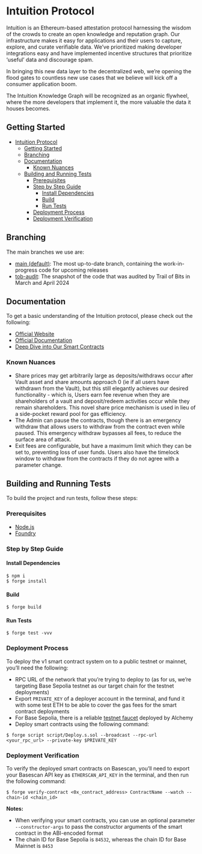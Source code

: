# Intuition Protocol

Intuition is an Ethereum-based attestation protocol harnessing the wisdom of the crowds to create an open knowledge and reputation graph. Our infrastructure makes it easy for applications and their users to capture, explore, and curate verifiable data. We’ve prioritized making developer integrations easy and have implemented incentive structures that prioritize ‘useful’ data and discourage spam.

In bringing this new data layer to the decentralized web, we’re opening the flood gates to countless new use cases that we believe will kick off a consumer application boom.

The Intuition Knowledge Graph will be recognized as an organic flywheel, where the more developers that implement it, the more valuable the data it houses becomes.

## Getting Started
- [Intuition Protocol](#intuition-protocol)
  - [Getting Started](#getting-started)
  - [Branching](#branching)
  - [Documentation](#documentation)
    - [Known Nuances](#known-nuances)
  - [Building and Running Tests](#building-and-running-tests)
    - [Prerequisites](#prerequisites)
    - [Step by Step Guide](#step-by-step-guide)
      - [Install Dependencies](#install-dependencies)
      - [Build](#build)
      - [Run Tests](#run-tests)
    - [Deployment Process](#deployment-process)
    - [Deployment Verification](#deployment-verification)

## Branching

The main branches we use are:
- [main (default)](https://github.com/0xIntuition/intuition-contracts/tree/main): The most up-to-date branch, containing the work-in-progress code for upcoming releases
- [tob-audit](https://github.com/0xIntuition/intuition-contracts/tree/tob-audit): The snapshot of the code that was audited by Trail of Bits in March and April 2024

## Documentation

To get a basic understanding of the Intuition protocol, please check out the following:
- [Official Website](https://intuition.systems)
- [Official Documentation](https://docs.intuition.systems)
- [Deep Dive into Our Smart Contracts](https://intuition.gitbook.io/intuition-contracts)

### Known Nuances 

- Share prices may get arbitrarily large as deposits/withdraws occur after Vault asset and share amounts approach 0 (ie if all users have withdrawn from the Vault), but this still elegantly achieves our desired functionality  - which is, Users earn fee revenue when they are shareholders of a vault and deposit/redeem activities occur while they remain shareholders. This novel share price mechanism is used in lieu of a side-pocket reward pool for gas efficiency.
- The Admin can pause the contracts, though there is an emergency withdraw that allows users to withdraw from the contract even while paused. This emergency withdraw bypasses all fees, to reduce the surface area of attack.
- Exit fees are configurable, but have a maximum limit which they can be set to, preventing loss of user funds. Users also have the timelock window to withdraw from the contracts if they do not agree with a parameter change.
 
## Building and Running Tests

To build the project and run tests, follow these steps:

### Prerequisites

- [Node.js](https://nodejs.org/en/download/)
- [Foundry](https://getfoundry.sh)

### Step by Step Guide

#### Install Dependencies

```shell
$ npm i
$ forge install
```

#### Build

```shell
$ forge build
```

#### Run Tests

```shell
$ forge test -vvv
```

### Deployment Process

To deploy the v1 smart contract system on to a public testnet or mainnet, you’ll need the following:
- RPC URL of the network that you’re trying to deploy to (as for us, we’re targeting Base Sepolia testnet as our target chain for the testnet deployments)
- Export `PRIVATE_KEY` of a deployer account in the terminal, and fund it with some test ETH to be able to cover the gas fees for the smart contract deployments
- For Base Sepolia, there is a reliable [testnet faucet](https://alchemy.com/faucets/base-sepolia) deployed by Alchemy
- Deploy smart contracts using the following command:

```shell
$ forge script script/Deploy.s.sol --broadcast --rpc-url <your_rpc_url> --private-key $PRIVATE_KEY
```

### Deployment Verification

To verify the deployed smart contracts on Basescan, you’ll need to export your Basescan API key as `ETHERSCAN_API_KEY` in the terminal, and then run the following command:

```shell
$ forge verify-contract <0x_contract_address> ContractName --watch --chain-id <chain_id>
```

**Notes:**
- When verifying your smart contracts, you can use an optional parameter `--constructor-args` to pass the constructor arguments of the smart contract in the ABI-encoded format
- The chain ID for Base Sepolia is `84532`, whereas the chain ID for Base Mainnet is `8453`
